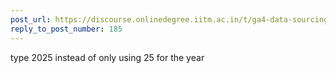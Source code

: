 ```yaml
---
post_url: https://discourse.onlinedegree.iitm.ac.in/t/ga4-data-sourcing-discussion-thread-tds-jan-2025/165959/238
reply_to_post_number: 185
---
```

type 2025 instead of only using 25 for the year